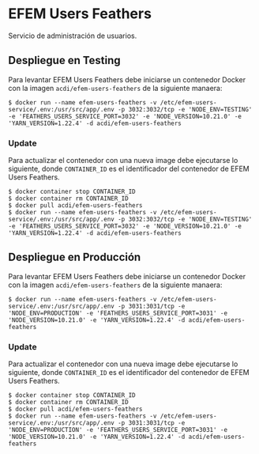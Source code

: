 # EFEM Users Feathers

Servicio de administración de usuarios.

## Despliegue en Testing

Para levantar EFEM Users Feathers debe iniciarse un contenedor Docker con la imagen `acdi/efem-users-feathers` de la siguiente manaera:

```
$ docker run --name efem-users-feathers -v /etc/efem-users-service/.env:/usr/src/app/.env -p 3032:3032/tcp -e 'NODE_ENV=TESTING' -e 'FEATHERS_USERS_SERVICE_PORT=3032' -e 'NODE_VERSION=10.21.0' -e 'YARN_VERSION=1.22.4' -d acdi/efem-users-feathers
```

### Update

Para actualizar el contenedor con una nueva image debe ejecutarse lo siguiente, donde `CONTAINER_ID` es el identificador del contenedor de EFEM Users Feathers.

```
$ docker container stop CONTAINER_ID
$ docker container rm CONTAINER_ID
$ docker pull acdi/efem-users-feathers
$ docker run --name efem-users-feathers -v /etc/efem-users-service/.env:/usr/src/app/.env -p 3032:3032/tcp -e 'NODE_ENV=TESTING' -e 'FEATHERS_USERS_SERVICE_PORT=3032' -e 'NODE_VERSION=10.21.0' -e 'YARN_VERSION=1.22.4' -d acdi/efem-users-feathers
```

## Despliegue en Producción

Para levantar EFEM Users Feathers debe iniciarse un contenedor Docker con la imagen `acdi/efem-users-feathers` de la siguiente manaera:

```
$ docker run --name efem-users-feathers -v /etc/efem-users-service/.env:/usr/src/app/.env -p 3031:3031/tcp -e 'NODE_ENV=PRODUCTION' -e 'FEATHERS_USERS_SERVICE_PORT=3031' -e 'NODE_VERSION=10.21.0' -e 'YARN_VERSION=1.22.4' -d acdi/efem-users-feathers
```

### Update

Para actualizar el contenedor con una nueva image debe ejecutarse lo siguiente, donde `CONTAINER_ID` es el identificador del contenedor de EFEM Users Feathers.

```
$ docker container stop CONTAINER_ID
$ docker container rm CONTAINER_ID
$ docker pull acdi/efem-users-feathers
$ docker run --name efem-users-feathers -v /etc/efem-users-service/.env:/usr/src/app/.env -p 3031:3031/tcp -e 'NODE_ENV=PRODUCTION' -e 'FEATHERS_USERS_SERVICE_PORT=3031' -e 'NODE_VERSION=10.21.0' -e 'YARN_VERSION=1.22.4' -d acdi/efem-users-feathers
```